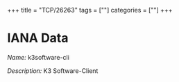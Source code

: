 +++
title = "TCP/26263"
tags = [""]
categories = [""]
+++

# IANA Data

_Name:_ k3software-cli

_Description:_ K3 Software-Client

